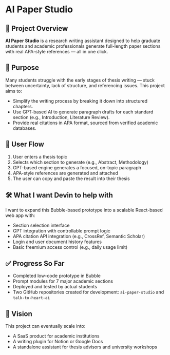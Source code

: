 # AI Paper Studio

## 📘 Project Overview
**AI Paper Studio** is a research writing assistant designed to help graduate students and academic professionals generate full-length paper sections with real APA-style references — all in one click.

## 🎯 Purpose
Many students struggle with the early stages of thesis writing — stuck between uncertainty, lack of structure, and referencing issues. This project aims to:
- Simplify the writing process by breaking it down into structured chapters.
- Use GPT-based AI to generate paragraph drafts for each standard section (e.g., Introduction, Literature Review).
- Provide real citations in APA format, sourced from verified academic databases.

## 🔁 User Flow
1. User enters a thesis topic
2. Selects which section to generate (e.g., Abstract, Methodology)
3. GPT-based engine generates a focused, on-topic paragraph
4. APA-style references are generated and attached
5. The user can copy and paste the result into their thesis

## 🛠️ What I want Devin to help with
I want to expand this Bubble-based prototype into a scalable React-based web app with:
- Section selection interface
- GPT integration with controllable prompt logic
- APA citation API integration (e.g., CrossRef, Semantic Scholar)
- Login and user document history features
- Basic freemium access control (e.g., daily usage limit)

## ✅ Progress So Far
- Completed low-code prototype in Bubble
- Prompt modules for 7 major academic sections
- Deployed and tested by actual students
- Two GitHub repositories created for development: `ai-paper-studio` and `talk-to-heart-ai`

## 🔭 Vision
This project can eventually scale into:
- A SaaS product for academic institutions
- A writing plugin for Notion or Google Docs
- A standalone assistant for thesis advisors and university workshops
